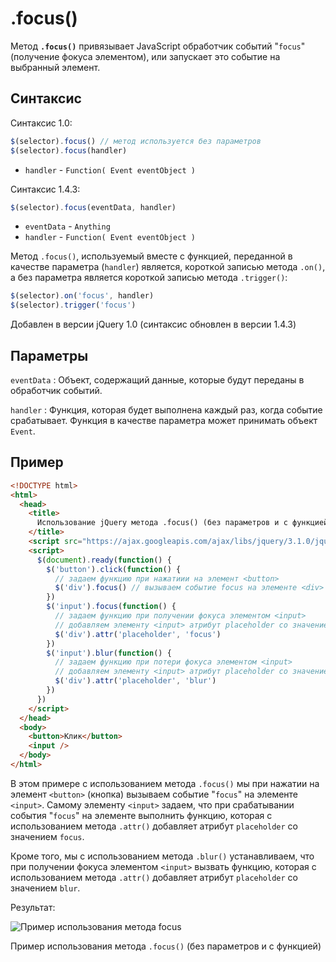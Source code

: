 # .focus()

Метод **`.focus()`** привязывает JavaScript обработчик событий "`focus`" (получение фокуса элементом), или запускает это событие на выбранный элемент.

## Синтаксис

Синтаксис 1.0:

```js
$(selector).focus() // метод используется без параметров
$(selector).focus(handler)
```

- `handler` - `Function( Event eventObject )`

Синтаксис 1.4.3:

```js
$(selector).focus(eventData, handler)
```

- `eventData` - `Anything`
- `handler` - `Function( Event eventObject )`

Метод `.focus()`, используемый вместе с функцией, переданной в качестве параметра (`handler`) является, короткой записью метода `.on()`, а без параметра является короткой записью метода `.trigger()`:

```js
$(selector).on('focus', handler)
$(selector).trigger('focus')
```

Добавлен в версии jQuery 1.0 (синтаксис обновлен в версии 1.4.3)

## Параметры

`eventData`
: Объект, содержащий данные, которые будут переданы в обработчик событий.

`handler`
: Функция, которая будет выполнена каждый раз, когда событие срабатывает. Функция в качестве параметра может принимать объект `Event`.

## Пример

```html
<!DOCTYPE html>
<html>
  <head>
    <title>
      Использование jQuery метода .focus() (без параметров и с функцией)
    </title>
    <script src="https://ajax.googleapis.com/ajax/libs/jquery/3.1.0/jquery.min.js"></script>
    <script>
      $(document).ready(function() {
        $('button').click(function() {
          // задаем функцию при нажатиии на элемент <button>
          $('div').focus() // вызываем событие focus на элементе <div>
        })
        $('input').focus(function() {
          // задаем функцию при получении фокуса элементом <input>
          // добавляем элементу <input> атрибут placeholder со значением focus
          $('div').attr('placeholder', 'focus')
        })
        $('input').blur(function() {
          // задаем функцию при потери фокуса элементом <input>
          // добавляем элементу <input> атрибут placeholder со значением blur
          $('div').attr('placeholder', 'blur')
        })
      })
    </script>
  </head>
  <body>
    <button>Клик</button>
    <input />
  </body>
</html>
```

В этом примере с использованием метода `.focus()` мы при нажатии на элемент `<button>` (кнопка) вызываем событие "`focus`" на элементе `<input>`. Самому элементу `<input>` задаем, что при срабатывании события "`focus`" на элементе выполнить функцию, которая с использованием метода `.attr()` добавляет атрибут `placeholder` со значением `focus`.

Кроме того, мы с использованием метода `.blur()` устанавливаем, что при получении фокуса элементом `<input>` вызвать функцию, которая с использованием метода `.attr()` добавляет атрибут `placeholder` со значением `blur`.

Результат:

![Пример использования метода focus]()

Пример использования метода `.focus()` (без параметров и с функцией)
